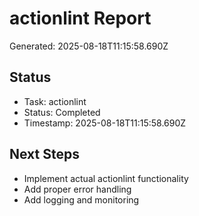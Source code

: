 # actionlint Report

Generated: 2025-08-18T11:15:58.690Z

## Status
- Task: actionlint
- Status: Completed
- Timestamp: 2025-08-18T11:15:58.690Z

## Next Steps
- Implement actual actionlint functionality
- Add proper error handling
- Add logging and monitoring
